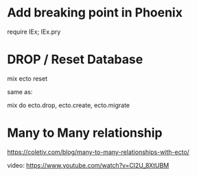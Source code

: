 
# Add breaking point in Phoenix

require IEx; IEx.pry

# DROP / Reset Database

mix ecto reset

same as:

mix do ecto.drop, ecto.create, ecto.migrate

# Many to Many relationship

https://coletiv.com/blog/many-to-many-relationships-with-ecto/

video: https://www.youtube.com/watch?v=Cl2U_8XtUBM

